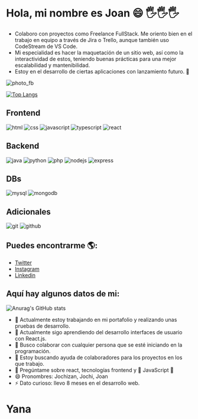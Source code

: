 # Hola, mi nombre es Joan 😄 🖐️🖐️🖐️

- Colaboro con proyectos como Freelance FullStack. Me oriento bien en el trabajo en equipo a través de Jira o Trello, aunque también uso CodeStream de VS Code.
- Mi especialidad es hacer la maquetación de un sitio web, así como la interactividad de estos, teniendo buenas prácticas para una mejor escalabilidad y mantenibilidad.
- Estoy en el desarrollo de ciertas aplicaciones con lanzamiento futuro. 🤠

![photo_fb](https://user-images.githubusercontent.com/69653003/112893349-2bdcf480-90a0-11eb-996e-89f6c7254ab5.jpg)

[![Top Langs](https://github-readme-stats.vercel.app/api/top-langs/?username=Jochizan&theme=tokyonight)](https://github.com/Jochizan/github-readme-stats)

## Frontend

![html](https://user-images.githubusercontent.com/69653003/119570219-6ea40b80-bd75-11eb-8703-4e7996ff4d90.png)
![css](https://user-images.githubusercontent.com/69653003/119570225-719efc00-bd75-11eb-90b3-97c9e0affea8.png)
![javascript](https://user-images.githubusercontent.com/69653003/119570226-72379280-bd75-11eb-8c56-b41dae8d385d.png)
![typescript](https://user-images.githubusercontent.com/69653003/119570234-75328300-bd75-11eb-8c43-63ec8a2ffbfe.png)
![react](https://user-images.githubusercontent.com/69653003/119570239-76fc4680-bd75-11eb-8baf-90413ae3c8f4.png)

## Backend

![java](https://user-images.githubusercontent.com/69653003/119570286-84193580-bd75-11eb-9297-dc3cd31a9084.png)
![python](https://user-images.githubusercontent.com/69653003/119657705-de57dc00-bdf1-11eb-9523-e3150af482a4.png)
![php](https://user-images.githubusercontent.com/69653003/119570261-7e235480-bd75-11eb-8335-05aed9beef90.png)
![nodejs](https://user-images.githubusercontent.com/69653003/119570255-7c599100-bd75-11eb-89ed-fe05b7c15eae.png)
![express](https://user-images.githubusercontent.com/69653003/119570283-83809f00-bd75-11eb-85fc-703f48ae74f1.png)

## DBs

![mysql](https://user-images.githubusercontent.com/69653003/119570309-8c717080-bd75-11eb-9ae0-d69e4cc630b4.png)
![mongodb](https://user-images.githubusercontent.com/69653003/119570307-8bd8da00-bd75-11eb-9249-609a55234c35.png)

## Adicionales

![git](https://user-images.githubusercontent.com/69653003/119570347-9abf8c80-bd75-11eb-8716-19fbe167a2f8.png)
![github](https://user-images.githubusercontent.com/69653003/119570342-9abf8c80-bd75-11eb-8c1a-80aa6a58d807.png)

## Puedes encontrarme 🌎:
- [Twitter](https://twitter.com/@Jochizan)
- [Instagram](https://www.instagram.com/jochizan/)
- [Linkedin](https://www.linkedin.com/in/joan-jos%C3%A9-roca-hormaza-9a8b861b7/)

## Aquí hay algunos datos de mi:

![Anurag's GitHub stats](https://github-readme-stats.vercel.app/api?username=Jochizan&show_icons=true&theme=tokyonight)

- 🔭 Actualmente estoy trabajando en mi portafolio y realizando unas pruebas de desarrollo.
- 🌱 Actualmente sigo aprendiendo del desarrollo interfaces de usuario con React.js.
- 👯 Busco colaborar con cualquier persona que se esté iniciando en la programación.
- 🤔 Estoy buscando ayuda de colaboradores para los proyectos en los que trabajo.
- 💬 Pregúntame sobre react, tecnologías frontend y 💖 JavaScript 💙
- 😄 Pronombres: Jochizan, Jochi, Joan
- ⚡ Dato curioso: llevo 8 meses en el desarrollo web.

# Yana
